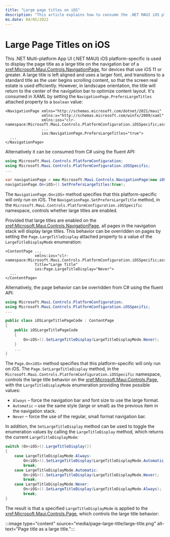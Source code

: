 ```yaml
---
title: "Large page titles on iOS"
description: "This article explains how to consume the .NET MAUI iOS platform-specific that displays the page title as a large title on the navigation bar of a NavigationPage."
ms.date: 04/05/2022
---
```


# Large Page Titles on iOS

This .NET Multi-platform App UI (.NET MAUI) iOS platform-specific is used to display the page title as a large title on the navigation bar of a <xref:Microsoft.Maui.Controls.NavigationPage>, for devices that use iOS 11 or greater. A large title is left aligned and uses a larger font, and transitions to a standard title as the user begins scrolling content, so that the screen real estate is used efficiently. However, in landscape orientation, the title will return to the center of the navigation bar to optimize content layout. It's consumed in XAML by setting the `NavigationPage.PrefersLargeTitles` attached property to a `boolean` value:

```xaml
<NavigationPage xmlns="http://schemas.microsoft.com/dotnet/2021/maui"
                xmlns:x="http://schemas.microsoft.com/winfx/2009/xaml"
                xmlns:ios="clr-namespace:Microsoft.Maui.Controls.PlatformConfiguration.iOSSpecific;assembly=Microsoft.Maui.Controls"
                ...
                ios:NavigationPage.PrefersLargeTitles="true">
  ...
</NavigationPage>
```

Alternatively it can be consumed from C# using the fluent API:

```csharp
using Microsoft.Maui.Controls.PlatformConfiguration;
using Microsoft.Maui.Controls.PlatformConfiguration.iOSSpecific;
...

var navigationPage = new Microsoft.Maui.Controls.NavigationPage(new iOSLargeTitlePageCode());
navigationPage.On<iOS>().SetPrefersLargeTitles(true);
```

The `NavigationPage.On<iOS>` method specifies that this platform-specific will only run on iOS. The `NavigationPage.SetPrefersLargeTitle` method, in the `Microsoft.Maui.Controls.PlatformConfiguration.iOSSpecific` namespace, controls whether large titles are enabled.

Provided that large titles are enabled on the <xref:Microsoft.Maui.Controls.NavigationPage>, all pages in the navigation stack will display large titles. This behavior can be overridden on pages by setting the `Page.LargeTitleDisplay` attached property to a value of the `LargeTitleDisplayMode` enumeration:

```xaml
<ContentPage ...
             xmlns:ios="clr-namespace:Microsoft.Maui.Controls.PlatformConfiguration.iOSSpecific;assembly=Microsoft.Maui.Controls"
             Title="Large Title"
             ios:Page.LargeTitleDisplay="Never">
  ...
</ContentPage>
```

Alternatively, the page behavior can be overridden from C# using the fluent API:

```csharp
using Microsoft.Maui.Controls.PlatformConfiguration;
using Microsoft.Maui.Controls.PlatformConfiguration.iOSSpecific;
...

public class iOSLargeTitlePageCode : ContentPage
{
    public iOSLargeTitlePageCode
    {
        On<iOS>().SetLargeTitleDisplay(LargeTitleDisplayMode.Never);
    }
    ...
}
```

The `Page.On<iOS>` method specifies that this platform-specific will only run on iOS. The `Page.SetLargeTitleDisplay` method, in the `Microsoft.Maui.Controls.PlatformConfiguration.iOSSpecific` namespace, controls the large title behavior on the <xref:Microsoft.Maui.Controls.Page>, with the `LargeTitleDisplayMode` enumeration providing three possible values:

- `Always` – force the navigation bar and font size to use the large format.
- `Automatic` – use the same style (large or small) as the previous item in the navigation stack.
- `Never` – force the use of the regular, small format navigation bar.

In addition, the `SetLargeTitleDisplay` method can be used to toggle the enumeration values by calling the `LargeTitleDisplay` method, which returns the current `LargeTitleDisplayMode`:

```csharp
switch (On<iOS>().LargeTitleDisplay())
{
    case LargeTitleDisplayMode.Always:
        On<iOS>().SetLargeTitleDisplay(LargeTitleDisplayMode.Automatic);
        break;
    case LargeTitleDisplayMode.Automatic:
        On<iOS>().SetLargeTitleDisplay(LargeTitleDisplayMode.Never);
        break;
    case LargeTitleDisplayMode.Never:
        On<iOS>().SetLargeTitleDisplay(LargeTitleDisplayMode.Always);
        break;
}
```

The result is that a specified `LargeTitleDisplayMode` is applied to the <xref:Microsoft.Maui.Controls.Page>, which controls the large title behavior:

:::image type="content" source="media/page-large-title/large-title.png" alt-text="Page title as a large title.":::
